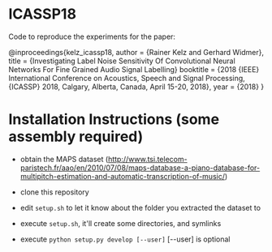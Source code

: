 # ICASSP18

Code to reproduce the experiments for the paper:

@inproceedings{kelz_icassp18,
  author    = {Rainer Kelz and Gerhard Widmer},
  title     = {Investigating Label Noise Sensitivity Of Convolutional Neural Networks For Fine Grained Audio Signal Labelling}
  booktitle = {2018 {IEEE} International Conference on Acoustics, Speech and Signal
               Processing, {ICASSP} 2018, Calgary, Alberta, Canada, April 15-20, 2018},
  year      = {2018}
}

# Installation Instructions (some assembly required)

- obtain the MAPS dataset (http://www.tsi.telecom-paristech.fr/aao/en/2010/07/08/maps-database-a-piano-database-for-multipitch-estimation-and-automatic-transcription-of-music/)

- clone this repository
- edit `setup.sh` to let it know about the folder you extracted the dataset to
- execute `setup.sh`, it'll create some directories, and symlinks
- execute `python setup.py develop [--user]` [--user] is optional